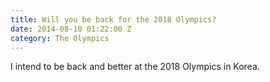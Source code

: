 ```yaml
---
title: Will you be back for the 2018 Olympics?
date: 2014-08-10 01:22:00 Z
category: The Olympics
---
```


I intend to be back and better at the 2018 Olympics in Korea.
